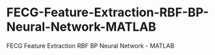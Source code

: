 # FECG-Feature-Extraction-RBF-BP-Neural-Network-MATLAB
FECG Feature Extraction RBF BP Neural Network - MATLAB
